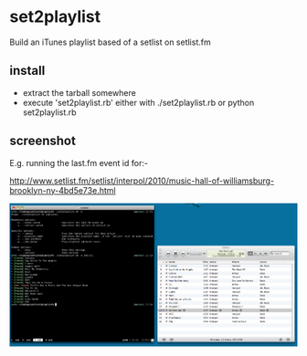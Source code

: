 # set2playlist

Build an iTunes playlist based of a setlist on setlist.fm

## install

* extract the tarball somewhere
* execute 'set2playlist.rb' either with ./set2playlist.rb or python set2playlist.rb

## screenshot

E.g. running the last.fm event id for:-

http://www.setlist.fm/setlist/interpol/2010/music-hall-of-williamsburg-brooklyn-ny-4bd5e73e.html

![set2playlist](http://github.com/gaving/set2playlist/raw/master/site/1.png)
